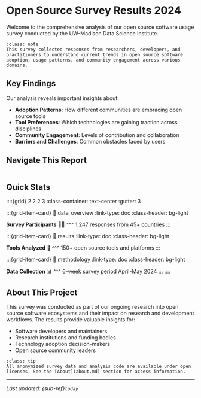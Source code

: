 # Open Source Survey Results 2024

Welcome to the comprehensive analysis of our open source software usage survey conducted by the UW-Madison Data Science Institute.

```{admonition} Survey Overview
:class: note
This survey collected responses from researchers, developers, and practitioners to understand current trends in open source software adoption, usage patterns, and community engagement across various domains.
```

## Key Findings

Our analysis reveals important insights about:

- **Adoption Patterns**: How different communities are embracing open source tools
- **Tool Preferences**: Which technologies are gaining traction across disciplines
- **Community Engagement**: Levels of contribution and collaboration
- **Barriers and Challenges**: Common obstacles faced by users

## Navigate This Report

```{tableofcontents}
```

## Quick Stats

::::{grid} 2 2 2 3
:class-container: text-center
:gutter: 3

:::{grid-item-card}
:link: data_overview
:link-type: doc
:class-header: bg-light

**Survey Participants** 🙋‍♀️
^^^
1,247 responses
from 45+ countries
:::

:::{grid-item-card}
:link: results
:link-type: doc
:class-header: bg-light

**Tools Analyzed** 🔧
^^^
150+ open source
tools and platforms
:::

:::{grid-item-card}
:link: methodology
:link-type: doc
:class-header: bg-light

**Data Collection** 📊
^^^
6-week survey period
April-May 2024
:::
::::

## About This Project

This survey was conducted as part of our ongoing research into open source software ecosystems and their impact on research and development workflows. The results provide valuable insights for:

- Software developers and maintainers
- Research institutions and funding bodies  
- Technology adoption decision-makers
- Open source community leaders

```{admonition} Open Data
:class: tip
All anonymized survey data and analysis code are available under open licenses. See the [About](about.md) section for access information.
```

---

*Last updated: {sub-ref}`today`*